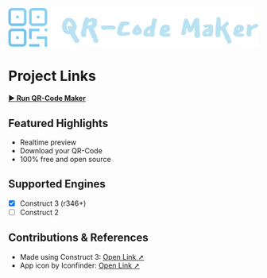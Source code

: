 ![header](https://raw.githubusercontent.com/AsagiiroStudio/QR-Code-Maker-Tool/main/Distribution/ReadmeHeader.png)

# Project Links
[**▶️ Run QR-Code Maker**](https://asagiirostudio.itch.io/qr-code-maker)

## Featured Highlights
- Realtime preview
- Download your QR-Code
- 100% free and open source

## Supported Engines
- [X] Construct 3 (r346+)
- [ ] Construct 2

## Contributions & References
- Made using Construct 3: [Open Link ➚](https://www.construct.net/)
- App icon by Iconfinder: [Open Link ➚](https://www.iconfinder.com/)
